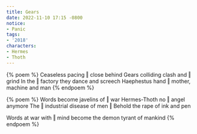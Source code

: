 ```yaml
---
title: Gears
date: 2022-11-10 17:15 -0800
notice:
- Panic
tags:
- '2018'
characters:
- Hermes
- Thoth
---
```

{% poem %}
Ceaseless pacing ‖ close behind
Gears colliding clash and ‖ grind
In the ‖ factory they dance and screech
Haephestus hand ‖ mother, machine and man
{% endpoem %}

{% poem %}
Words become javelins of ‖ war
Hermes-Thoth no ‖ angel anymore
The ‖ industrial disease of men
 ‖ Behold the rape of ink and pen

Words at war with ‖ mind become the demon tyrant of mankind
{% endpoem %}

